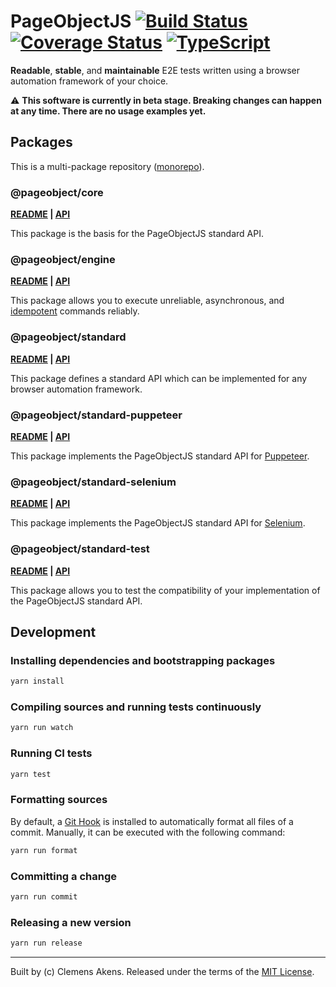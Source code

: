 # PageObjectJS [![Build Status][badge-travis-image]][badge-travis-link] [![Coverage Status][badge-coveralls-image]][badge-coveralls-link] [![TypeScript][badge-typescript-image]][badge-typescript-link]

**Readable**, **stable**, and **maintainable** E2E tests written using a browser automation framework of your choice.

⚠️ **This software is currently in beta stage. Breaking changes can happen at any time. There are no usage examples yet.**

## Packages

This is a multi-package repository ([monorepo][monorepo]).

### @pageobject/core

**[README][repo-readme-core] | [API][repo-api-core]**

This package is the basis for the PageObjectJS standard API.

### @pageobject/engine

**[README][repo-readme-engine] | [API][repo-api-engine]**

This package allows you to execute unreliable, asynchronous, and [idempotent][wiki-idempotence] commands reliably.

### @pageobject/standard

**[README][repo-readme-standard] | [API][repo-api-standard]**

This package defines a standard API which can be implemented for any browser automation framework.

### @pageobject/standard-puppeteer

**[README][repo-readme-standard-puppeteer] | [API][repo-api-standard-puppeteer]**

This package implements the PageObjectJS standard API for [Puppeteer][puppeteer].

### @pageobject/standard-selenium

**[README][repo-readme-standard-selenium] | [API][repo-api-standard-selenium]**

This package implements the PageObjectJS standard API for [Selenium][selenium].

### @pageobject/standard-test

**[README][repo-readme-standard-test] | [API][repo-api-standard-test]**

This package allows you to test the compatibility of your implementation of the PageObjectJS standard API.

## Development

### Installing dependencies and bootstrapping packages

```sh
yarn install
```

### Compiling sources and running tests continuously

```sh
yarn run watch
```

### Running CI tests

```sh
yarn test
```

### Formatting sources

By default, a [Git Hook][githooks] is installed to automatically format all files of a commit.
Manually, it can be executed with the following command:

```sh
yarn run format
```

### Committing a change

```sh
yarn run commit
```

### Releasing a new version

```sh
yarn run release
```

---

Built by (c) Clemens Akens. Released under the terms of the [MIT License][repo-license].

[badge-coveralls-image]: https://coveralls.io/repos/github/clebert/pageobject/badge.svg?branch=master
[badge-coveralls-link]: https://coveralls.io/github/clebert/pageobject?branch=master
[badge-travis-image]: https://travis-ci.org/clebert/pageobject.svg?branch=master
[badge-travis-link]: https://travis-ci.org/clebert/pageobject
[badge-typescript-image]: https://img.shields.io/badge/TypeScript-ready-blue.svg
[badge-typescript-link]: https://www.typescriptlang.org/
[repo-api-core]: https://pageobject.js.org/api/core/
[repo-api-engine]: https://pageobject.js.org/api/engine/
[repo-api-standard]: https://pageobject.js.org/api/standard/
[repo-api-standard-puppeteer]: https://pageobject.js.org/api/standard-puppeteer/
[repo-api-standard-selenium]: https://pageobject.js.org/api/standard-selenium/
[repo-api-standard-test]: https://pageobject.js.org/api/standard-test/
[repo-license]: https://github.com/clebert/pageobject/blob/master/LICENSE
[repo-readme-core]: https://github.com/clebert/pageobject/tree/master/@pageobject/core/README.md
[repo-readme-engine]: https://github.com/clebert/pageobject/tree/master/@pageobject/engine/README.md
[repo-readme-standard]: https://github.com/clebert/pageobject/tree/master/@pageobject/standard/README.md
[repo-readme-standard-puppeteer]: https://github.com/clebert/pageobject/tree/master/@pageobject/standard-puppeteer/README.md
[repo-readme-standard-selenium]: https://github.com/clebert/pageobject/tree/master/@pageobject/standard-selenium/README.md
[repo-readme-standard-test]: https://github.com/clebert/pageobject/tree/master/@pageobject/standard-test/README.md
[githooks]: https://git-scm.com/docs/githooks
[monorepo]: https://github.com/lerna/lerna#about
[puppeteer]: https://github.com/GoogleChrome/puppeteer/blob/master/README.md
[selenium]: http://seleniumhq.github.io/selenium/docs/api/javascript/index.html
[wiki-idempotence]: https://en.wikipedia.org/wiki/Idempotence#Computer_science_meaning
